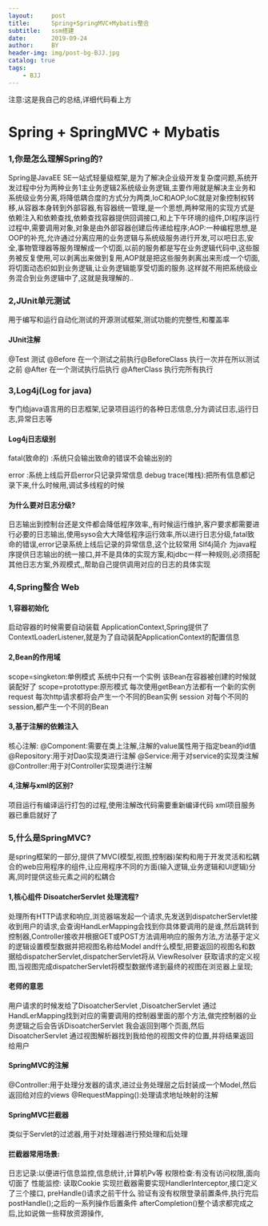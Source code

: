```yaml
---
layout:     post
title:      Spring+SpringMVC+Mybatis整合
subtitle:   ssm搭建
date:       2019-09-24
author:     BY
header-img: img/post-bg-BJJ.jpg
catalog: true
tags:
    - BJJ
---
```


[UP主李卫民]: www.funtl.com	"Java微服务教程"

注意:这是我自己的总结,详细代码看上方

# Spring   +  SpringMVC  + Mybatis

### 1,你是怎么理解Spring的?

Spring是JavaEE SE一站式轻量级框架,是为了解决企业级开发复杂度问题,系统开发过程中分为两种业务1主业务逻辑2系统级业务逻辑,主要作用就是解决主业务和系统级业务分离,将降低耦合度的方式分为两类,IoC和AOP;IoC就是对象控制权转移,从容器本身转到外部容器,有容器统一管理,是一个思想,两种常用的实现方式是依赖注入和依赖查找,依赖查找容器提供回调接口,和上下午环境的组件,DI程序运行过程中,需要调用对象,对象是由外部容器创建后传递给程序;AOP:一种编程思想,是OOP的补充,允许通过分离应用的业务逻辑与系统级服务进行开发,可以吧日志,安全,事物管理器等服务理解成一个切面,以前的服务都是写在业务逻辑代码中,这些服务被反复使用,可以剥离出来做到复用,AOP就是把这些服务剥离出来形成一个切面,将切面动态织如到业务逻辑,让业务逻辑能享受切面的服务.这样就不用把系统级业务混合到业务逻辑中了,这就是我理解的..

### 2,JUnit单元测试

用于编写和运行自动化测试的开源测试框架,测试功能的完整性,和覆盖率

#### JUnit注解

@Test 测试
@Before  在一个测试之前执行@BeforeClass 执行一次并在所以测试之前
@After 在一个测试执行后执行 @AfterClass 执行完所有执行

### 3,Log4j(Log for java)

专门给java语言用的日志框架,记录项目运行的各种日志信息,分为调试日志,运行日志,异常日志等

#### Log4j日志级别

fatal(致命的)  :系统只会输出致命的错误不会输出别的

error :系统上线后开启error只记录异常信息
debug
trace(堆栈):把所有信息都记录下来,什么时候用,调试多线程的时候

#### 为什么要对日志分级?

日志输出到控制台还是文件都会降低程序效率,,有时候运行维护,客户要求都需要进行必要的日志输出,使用syso会大大降低程序运行效率,所以进行日志分级,fatal致命的错误,error记录系统上线后记录的异常信息,这个比较常用
Slf4j简介
为java程序提供日志输出的统一接口,并不是具体的实现方案,和jdbc一样一种规则,必须搭配其他日志方案,外观模式,,帮助自己提供调用对应的日志的具体实现

### 4,Spring整合 Web

#### 1,容器初始化

启动容器的时候需要自动装载 ApplicationContext,Spring提供了ContextLoaderListener,就是为了自动装配ApplicationContext的配置信息

#### 2,Bean的作用域

scope=singketon:单例模式 系统中只有一个实例 该Bean在容器被创建的时候就装配好了
scope=protottype:原形模式 每次使用getBean方法都有一个新的实例
request 每次http请求都将会产生一个不同的Bean实例
session 对每个不同的session,都产生一个不同的Bean

#### 3,基于注解的依赖注入

核心注解:
@Component:需要在类上注解,注解的value属性用于指定bean的id值
@Repository:用于对Dao实现类进行注解
@Service:用于对service的实现类注解
@Controller:用于对Controller实现类进行注解

#### 4,注解与xml的区别?

项目运行有编译运行打包的过程,使用注解改代码需要重新编译代码
xml项目服务器已重启就好了 

### 5,什么是SpringMVC?

是spring框架的一部分,提供了MVC(模型,视图,控制器)架构和用于开发灵活和松耦合的web应用程序的组件,让应用程序不同的方面(输入逻辑,业务逻辑和UI逻辑)分离,同时提供这些元素之间的松耦合

#### 1,核心组件 DisoatcherServlet 处理流程?

处理所有HTTP请求和响应,浏览器端发起一个请求,先发送到dispatcherServlet接收到用户的请求,会查询HandLerMapping会找到你具体要调用的是谁,然后跳转到控制器,Controller接收并根据GET或POST方法调用响应的服务方法,方法基于定义的逻辑设置模型数据并把视图名称给Model and什么模型,把要返回的视图名和数据给dispatcherServlet,dispatcherServlet将从 ViewResolver 获取请求的定义视图,当视图完成dispatcherServlet将模型数据传递到最终的视图在浏览器上呈现;

#### 老师的意思

用户请求的时候发给了DisoatcherServlet ,DisoatcherServlet 通过HandLerMapping找到对应的需要调用的控制器里面的那个方法,做完控制器的业务逻辑之后会告诉DisoatcherServlet 我会返回到哪个页面,然后DisoatcherServlet 通过视图解析器找到我给他的视图文件的位置,并将结果返回给用户

#### SpringMVC的注解

@Controller:用于处理分发器的请求,进过业务处理层之后封装成一个Model,然后返回给对应的views
@RequestMapping():处理请求地址映射的注解

#### SpringMVC拦截器 

类似于Servlet的过滤器,用于对处理器进行预处理和后处理

#### 拦截器常用场景:

日志记录:以便进行信息监控,信息统计,计算机Pv等
权限检查:有没有访问权限,面向切面了
性能监控:
读取Cookie
实现拦截器需要实现HandlerInterceptor,接口定义了三个接口,
preHandle()请求之前干什么 验证有没有权限登录前置条件,执行完后postHandle();之后的一系列操作后置条件
afterCompletion()整个请求都完成之后,比如说做一些释放资源操作,